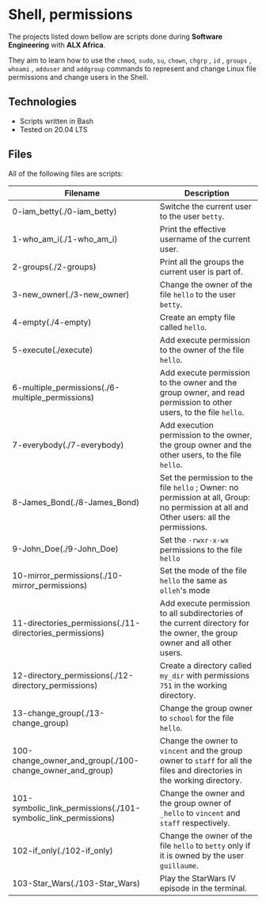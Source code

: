# Shell, permissions


The projects listed down bellow are scripts done during **Software Engineering** with **ALX Africa**. 

They aim to learn how to use the `chmod`, `sudo`, `su`, `chown`, `chgrp` , `id` , `groups` , `whoami` , `adduser` and `addgroup` commands to represent and change Linux file permissions and change users in the Shell.

## Technologies
* Scripts written in Bash
* Tested on 20.04 LTS

## Files
All of the following files are scripts:

| Filename | Description |
| -------- | ----------- |
| 0-iam_betty(./0-iam_betty) | Switche the current user to the user `betty`. |
| 1-who_am_i(./1-who_am_i) |  Print the effective username of the current user. |
| 2-groups(./2-groups) | Print all the groups the current user is part of. |
| 3-new_owner(./3-new_owner) | Change the owner of the file `hello` to the user `betty`. |
| 4-empty(./4-empty) | Create an empty file called `hello`. |
| 5-execute(./execute) | Add execute permission to the owner of the file `hello`. |
| 6-multiple_permissions(./6-multiple_permissions) | Add execute permission to the owner and the group owner, and read permission to other users, to the file `hello`. |
| 7-everybody(./7-everybody) | Add execution permission to the owner, the group owner and the other users, to the file `hello`. |
| 8-James_Bond(./8-James_Bond) | Set the permission to the file `hello` ; Owner: no permission at all, Group: no permission at all and Other users: all the permissions. |
| 9-John_Doe(./9-John_Doe) | Set the `-rwxr-x-wx` permissions to the file `hello` |
| 10-mirror_permissions(./10-mirror_permissions) | Set the mode of the file `hello` the same as `olleh`'s mode |
| 11-directories_permissions(./11-directories_permissions) | Add execute permission to all subdirectories of the current directory for the owner, the group owner and all other users. |
| 12-directory_permissions(./12-directory_permissions) | Create a directory called `my_dir` with permissions `751` in the working directory. |
| 13-change_group(./13-change_group) | Change the group owner to `school` for the file `hello`. |
| 100-change_owner_and_group(./100-change_owner_and_group) | Change the owner to `vincent` and the group owner to `staff` for all the files and directories in the working directory. |
| 101-symbolic_link_permissions(./101-symbolic_link_permissions) | Change the owner and the group owner of `_hello` to `vincent` and `staff` respectively. |
| 102-if_only(./102-if_only) | Change the owner of the file `hello` to `betty` only if it is owned by the user `guillaume`. |
| 103-Star_Wars(./103-Star_Wars) | Play the StarWars IV episode in the terminal. |
